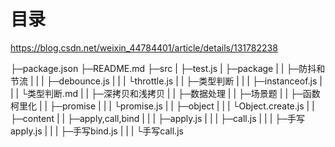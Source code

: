 # 目录

https://blog.csdn.net/weixin_44784401/article/details/131782238

├─package.json
├─README.md
├─src
|  ├─test.js
|  ├─package
|  |    ├─防抖和节流
|  |    |   ├─debounce.js
|  |    |   └throttle.js
|  |    ├─类型判断
|  |    |  ├─instanceof.js
|  |    |  └类型判断.md
|  |    ├─深拷贝和浅拷贝
|  |    ├─数据处理
|  |    ├─场景题
|  |    ├─函数柯里化
|  |    ├─promise
|  |    |    └promise.js
|  |    ├─object
|  |    |   └Object.create.js
|  |    ├─content
|  |    ├─apply,call,bind
|  |    |        ├─apply.js
|  |    |        ├─call.js
|  |    |        ├─手写apply.js
|  |    |        ├─手写bind.js
|  |    |        └手写call.js
